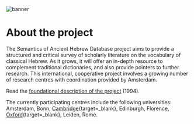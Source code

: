 <html><body><img id="banner" src="/sahd/images/banners/banner.png" alt="banner" /></body></html>

# About the project

The Semantics of Ancient Hebrew Database project aims to provide a structured and critical survey of scholarly literature on the vocabulary of classical Hebrew. As it grows, it will offer an in-depth resource to complement traditional dictionaries, and also provide pointers to further research. This international, cooperative project involves a growing number of research centres with coordination provided by Amsterdam.

Read the  [foundational description of the project](miscellaneous/project_description.md) (1994).

The currently participating centres include the following universities: Amsterdam, Bonn, 
[Cambridge](https://www.sahd.divinity.cam.ac.uk/){target=_blank}, 
Edinburgh, Florence, 
[Oxford](https://www.orinst.ox.ac.uk/semantics-ancient-hebrew-database-sahd){target=_blank}, 
Leiden, Rome.

